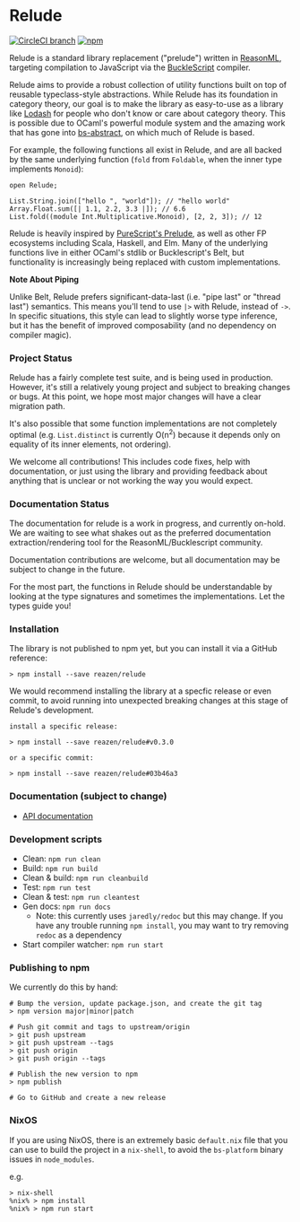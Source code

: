 # Relude

[![CircleCI branch](https://img.shields.io/circleci/project/github/reazen/relude/master.svg)](https://circleci.com/gh/reazen/relude)
[![npm](https://img.shields.io/npm/v/relude.svg)](https://npmjs.org/relude)

Relude is a standard library replacement ("prelude") written in [ReasonML](https://reasonml.github.io/), targeting compilation to JavaScript via the [BuckleScript](https://bucklescript.github.io/) compiler.

Relude aims to provide a robust collection of utility functions built on top of reusable typeclass-style abstractions. While Relude has its foundation in category theory, our goal is to make the library as easy-to-use as a library like [Lodash](https://lodash.com/docs) for people who don't know or care about category theory. This is possible due to OCaml's powerful module system and the amazing work that has gone into [bs-abstract](https://github.com/Risto-Stevcev/bs-abstract), on which much of Relude is based.

For example, the following functions all exist in Relude, and are all backed by the same underlying function (`fold` from `Foldable`, when the inner type implements `Monoid`):

```reason
open Relude;

List.String.join(["hello ", "world"]); // "hello world"
Array.Float.sum([| 1.1, 2.2, 3.3 |]); // 6.6
List.fold((module Int.Multiplicative.Monoid), [2, 2, 3]); // 12
```

Relude is heavily inspired by [PureScript's Prelude](https://pursuit.purescript.org/packages/purescript-prelude), as well as other FP ecosystems including Scala, Haskell, and Elm. Many of the underlying functions live in either OCaml's stdlib or Bucklescript's Belt, but functionality is increasingly being replaced with custom implementations.

**Note About Piping**

Unlike Belt, Relude prefers significant-data-last (i.e. "pipe last" or "thread last") semantics. This means you'll tend to use `|>` with Relude, instead of `->`.  In specific situations, this style can lead to slightly worse type inference, but it has the benefit of improved composability (and no dependency on compiler magic).

### Project Status

Relude has a fairly complete test suite, and is being used in production. However, it's still a relatively young project and subject to breaking changes or bugs. At this point, we hope most major changes will have a clear migration path.

It's also possible that some function implementations are not completely optimal (e.g. `List.distinct` is currently O(n<sup>2</sup>) because it depends only on equality of its inner elements, not ordering).

We welcome all contributions! This includes code fixes, help with documentation, or just using the library and providing feedback about anything that is unclear or not working the way you would expect.

### Documentation Status

The documentation for relude is a work in progress, and currently on-hold. We are waiting to see what shakes out as the preferred documentation extraction/rendering tool for the ReasonML/Bucklescript community.

Documentation contributions are welcome, but all documentation may be subject to change in the future.

For the most part, the functions in Relude should be understandable by looking at the type signatures and sometimes the implementations.  Let the types guide you!

### Installation

The library is not published to npm yet, but you can install it via a GitHub reference:

```
> npm install --save reazen/relude
```

We would recommend installing the library at a specfic release or even commit, to avoid running into unexpected breaking changes at this stage of Relude's development.

```
install a specific release:

> npm install --save reazen/relude#v0.3.0

or a specific commit:

> npm install --save reazen/relude#03b46a3

```

### Documentation (subject to change)

* [API documentation](https://reazen.github.io/relude)

### Development scripts

* Clean: `npm run clean`
* Build: `npm run build`
* Clean & build: `npm run cleanbuild`
* Test: `npm run test`
* Clean & test: `npm run cleantest`
* Gen docs: `npm run docs`
  * Note: this currently uses `jaredly/redoc` but this may change. If you have any trouble running `npm install`, you may want to try removing `redoc` as a dependency
* Start compiler watcher: `npm run start`

### Publishing to npm

We currently do this by hand:

```
# Bump the version, update package.json, and create the git tag
> npm version major|minor|patch

# Push git commit and tags to upstream/origin
> git push upstream
> git push upstream --tags
> git push origin
> git push origin --tags

# Publish the new version to npm
> npm publish

# Go to GitHub and create a new release
```

### NixOS

If you are using NixOS, there is an extremely basic `default.nix` file that you can
use to build the project in a `nix-shell`, to avoid the `bs-platform` binary issues
in `node_modules`.

e.g.

```
> nix-shell
%nix% > npm install
%nix% > npm run start
```
